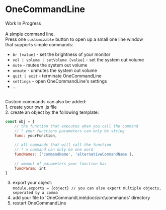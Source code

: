 # OneCommandLine
Work In Progress<br>
<br>
A simple command line.<br>
Press one `customizable` button to open up a small one line window<br>
that supports simple commands:<br>
- `br [value]` - set the brightness of your monitor
- `vol | volume | setVolume [value]` - set the system out volume
- `mute` - mutes the system out volume
- `unmute` - unmutes the system out volume
- `quit | exit` - terminate OneCommandLine
- `settings` - open OneCommandLine's settings
- ...
<br>
Custom commands can also be added:<br>
1. create your own .js file<br>
2. create an object by the following template:

```javascript
const obj = {
    // the function that executes when you call the command
    // ! your functions parameters can only be string
    func: yourFunction,
    
    // all commands that will call the function
    // ! a command can only be one word
    funcNames: ['commandName', 'alternativeCommandName'],
    
    // amount of parameters your function has
    funcParam: int
}
```

3. export your object:<br>
`module.exports = {object} // you can also export multiple objects, seperated by a comma`<br>
4. add your file to 'OneCommandLine\docs\src\commands' directory<br>
5. restart OneCommandLine
